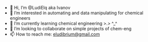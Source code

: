- 👋 Hi, I’m @LudiElq aka Ivanov
- 👀 I’m interested in automating and data manipulating for chemical engineers
- 🌱 I’m currently learning chemical engineering >.> ^_^
- 💞️ I’m looking to collaborate on simple projects of chem-eng
- 📫 How to reach me: eludibrium@gmail.com 

<!---
LudiElq/LudiElq is a ✨ special ✨ repository because its `README.md` (this file) appears on your GitHub profile.
You can click the Preview link to take a look at your changes.
--->

